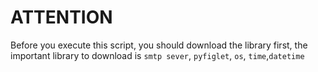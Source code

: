 # ATTENTION
Before you execute this script, you should download the library first, the important library to download is `smtp sever`, `pyfiglet`, `os`, `time`,`datetime`
